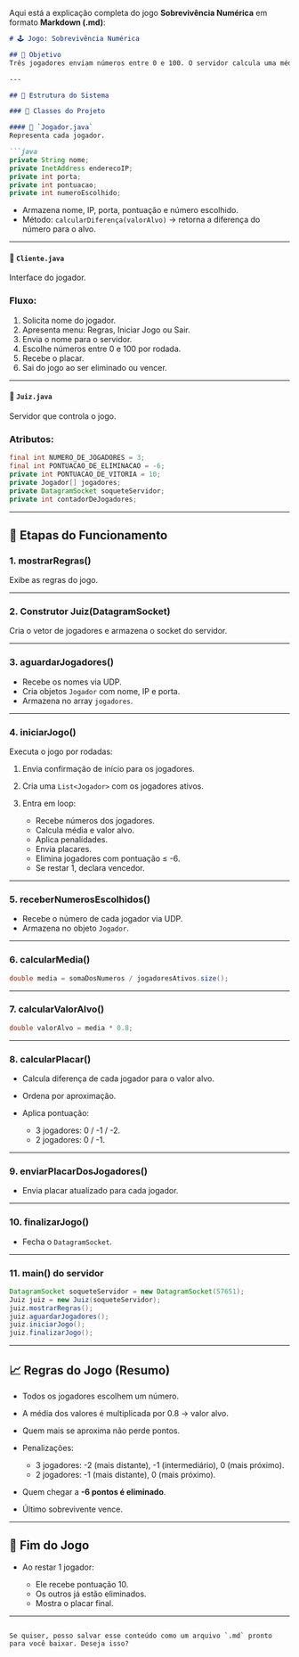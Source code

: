 Aqui está a explicação completa do jogo **Sobrevivência Numérica** em formato **Markdown (.md)**:

````markdown
# 🕹️ Jogo: Sobrevivência Numérica

## 🎯 Objetivo
Três jogadores enviam números entre 0 e 100. O servidor calcula uma média, transforma em um **valor alvo** e aplica penalizações de acordo com a distância de cada jogador em relação a esse valor. O último jogador sobrevivente vence o jogo.

---

## 🧱 Estrutura do Sistema

### 📁 Classes do Projeto

#### 🔹 `Jogador.java`
Representa cada jogador.

```java
private String nome;
private InetAddress enderecoIP;
private int porta;
private int pontuacao;
private int numeroEscolhido;
````

* Armazena nome, IP, porta, pontuação e número escolhido.
* Método: `calcularDiferença(valorAlvo)` → retorna a diferença do número para o alvo.

---

#### 🔹 `Cliente.java`

Interface do jogador.

### Fluxo:

1. Solicita nome do jogador.
2. Apresenta menu: Regras, Iniciar Jogo ou Sair.
3. Envia o nome para o servidor.
4. Escolhe números entre 0 e 100 por rodada.
5. Recebe o placar.
6. Sai do jogo ao ser eliminado ou vencer.

---

#### 🔹 `Juiz.java`

Servidor que controla o jogo.

### Atributos:

```java
final int NUMERO_DE_JOGADORES = 3;
final int PONTUACAO_DE_ELIMINACAO = -6;
private int PONTUACAO_DE_VITORIA = 10;
private Jogador[] jogadores;
private DatagramSocket soqueteServidor;
private int contadorDeJogadores;
```

---

## 🔄 Etapas do Funcionamento

### 1. **mostrarRegras()**

Exibe as regras do jogo.

---

### 2. **Construtor Juiz(DatagramSocket)**

Cria o vetor de jogadores e armazena o socket do servidor.

---

### 3. **aguardarJogadores()**

* Recebe os nomes via UDP.
* Cria objetos `Jogador` com nome, IP e porta.
* Armazena no array `jogadores`.

---

### 4. **iniciarJogo()**

Executa o jogo por rodadas:

1. Envia confirmação de início para os jogadores.
2. Cria uma `List<Jogador>` com os jogadores ativos.
3. Entra em loop:

   * Recebe números dos jogadores.
   * Calcula média e valor alvo.
   * Aplica penalidades.
   * Envia placares.
   * Elimina jogadores com pontuação ≤ -6.
   * Se restar 1, declara vencedor.

---

### 5. **receberNumerosEscolhidos()**

* Recebe o número de cada jogador via UDP.
* Armazena no objeto `Jogador`.

---

### 6. **calcularMedia()**

```java
double media = somaDosNumeros / jogadoresAtivos.size();
```

---

### 7. **calcularValorAlvo()**

```java
double valorAlvo = media * 0.8;
```

---

### 8. **calcularPlacar()**

* Calcula diferença de cada jogador para o valor alvo.
* Ordena por aproximação.
* Aplica pontuação:

  * 3 jogadores: 0 / -1 / -2.
  * 2 jogadores: 0 / -1.

---

### 9. **enviarPlacarDosJogadores()**

* Envia placar atualizado para cada jogador.

---

### 10. **finalizarJogo()**

* Fecha o `DatagramSocket`.

---

### 11. **main() do servidor**

```java
DatagramSocket soqueteServidor = new DatagramSocket(57651);
Juiz juiz = new Juiz(soqueteServidor);
juiz.mostrarRegras();
juiz.aguardarJogadores();
juiz.iniciarJogo();
juiz.finalizarJogo();
```

---

## 📈 Regras do Jogo (Resumo)

* Todos os jogadores escolhem um número.
* A média dos valores é multiplicada por 0.8 → valor alvo.
* Quem mais se aproxima não perde pontos.
* Penalizações:

  * 3 jogadores: -2 (mais distante), -1 (intermediário), 0 (mais próximo).
  * 2 jogadores: -1 (mais distante), 0 (mais próximo).
* Quem chegar a **-6 pontos é eliminado**.
* Último sobrevivente vence.

---

## 🏁 Fim do Jogo

* Ao restar 1 jogador:

  * Ele recebe pontuação 10.
  * Os outros já estão eliminados.
  * Mostra o placar final.

---

```

Se quiser, posso salvar esse conteúdo como um arquivo `.md` pronto para você baixar. Deseja isso?
```
